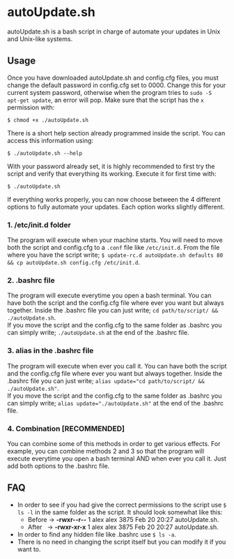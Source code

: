 # autoUpdate.sh
autoUpdate.sh is a bash script in charge of automate your updates in Unix and Unix-like systems.

## Usage
Once you have downloaded autoUpdate.sh and config.cfg files, you must change the default password in config.cfg set to 0000. Change this for your current system password, otherwise when the program tries to `sudo -S apt-get update`, an error will pop. Make sure that the script has the `x` permission with:
```
$ chmod +x ./autoUpdate.sh
```
There is a short help section already programmed inside the script. You can access this information using: 
```
$ ./autoUpdate.sh --help
```
With your password already set, it is highly recommended to first try the script and verify that everything its working. Execute it for first time with:
```
$ ./autoUpdate.sh
```
If everything works properly, you can now choose between the 4 different options to fully automate your updates. Each option works slightly different.
### 1. /etc/init.d folder 
The program will execute when your machine starts. You will need to move both the script and config.cfg to a `.conf` file like `/etc/init.d`. From the file where you have the script write; `$ update-rc.d autoUpdate.sh defaults 80 && cp autoUpdate.sh config.cfg /etc/init.d`.
### 2. .bashrc file
The program will execute everytime you open a bash terminal. You can have both the script and the config.cfg file where ever you want but always together. Inside the .bashrc file you can just write; `cd path/to/script/ && ./autoUpdate.sh`.  
If you move the script and the config.cfg to the same folder as .bashrc you can simply write; `./autoUpdate.sh` at the end of the .bashrc file.
### 3. alias in the .bashrc file
The program will execute when ever you call it. You can have both the script and the config.cfg file where ever you want but always together. Inside the .bashrc file you can just write; `alias update="cd path/to/script/ && ./autoUpdate.sh"`.  
If you move the script and the config.cfg to the same folder as .bashrc you can simply write; `alias update="./autoUpdate.sh"` at the end of the .bashrc file.
### 4. Combination [RECOMMENDED]
You can combine some of this methods in order to get various effects. For example, you can combine methods 2 and 3 so that the program will execute everytime you open a bash terminal AND when ever you call it. Just add both options to the .bashrc file.

## FAQ
- In order to see if you had give the correct permissions to the script use `$ ls -l` in the same folder as the script. It should look somewhat like this: 
  - Before -> **-rwxr--r--** 1 alex alex 3875 Feb 20 20:27 autoUpdate.sh.
  - After &nbsp; -> **-rwxr-xr-x** 1 alex alex 3875 Feb 20 20:27 autoUpdate.sh.
- In order to find any hidden file like .bashrc use `$ ls -a`.
- There is no need in changing the script itself but you can modify it if you want to.  
